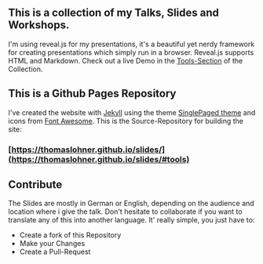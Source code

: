 ## This is a collection of my Talks, Slides and Workshops.
I'm using reveal.js for my presentations, it's a beautiful yet nerdy framework for creating presentations which simply run in a browser. Reveal.js supports HTML and Markdown. Check out a live Demo in the [Tools-Section](https://thomaslohner.github.io/slides/#tools) of the Collection.

## This is a Github Pages Repository
I've created the website with [Jekyll](http://jekyllrb.com) using the theme [SinglePaged theme](https://github.com/t413/SinglePaged) and icons from [Font Awesome](http://fortawesome.github.io/Font-Awesome/). This is the Source-Repository for building the site:

### [https://thomaslohner.github.io/slides/](https://thomaslohner.github.io/slides/#tools)

## Contribute
The Slides are mostly in German or English, depending on the audience and location where i give the talk. Don't hesitate to collaborate if you want to translate any of this into another language. It' really simple, you just have to: 
- Create a fork of this Repository
- Make your Changes
- Create a Pull-Request